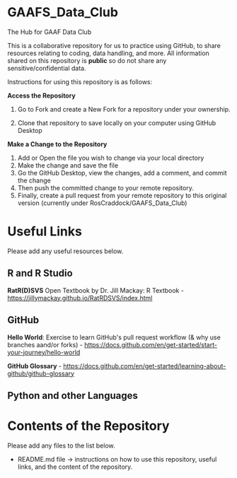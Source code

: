 # GAAFS_Data_Club
The Hub for GAAF Data Club

This is a collaborative repository for us to practice using GitHub, to share resources relating to coding, data handling, and more. 
All information shared on this repository is **public** so do not share any sensitive/confidential data.

Instructions for using this repository is as follows:

**Access the Repository**

1. Go to Fork and create a New Fork for a repository under your ownership.

2. Clone that repository to save locally on your computer using GitHub Desktop

**Make a Change to the Repository**
1. Add or Open the file you wish to change via your local directory
3. Make the change and save the file
4. Go the GitHub Desktop, view the changes, add a comment, and commit the change
5. Then push the committed change to your remote repository.
6. Finally, create a pull request from your remote repository to this original version (currently under RosCraddock/GAAFS_Data_Club)


# Useful Links

Please add any useful resources below.

## R and R Studio
**RatR(D)SVS** Open Textbook by Dr. Jill Mackay: R Textbook - https://jillymackay.github.io/RatRDSVS/index.html


## GitHub

**Hello World**: Exercise to learn GitHub's pull request workflow (& why use branches aand/or forks) - 
https://docs.github.com/en/get-started/start-your-journey/hello-world

**GitHub Glossary** - https://docs.github.com/en/get-started/learning-about-github/github-glossary

## Python and other Languages

# Contents of the Repository
Please add any files to the list below.

- README.md file -> instructions on how to use this repository, useful links, and the content of the repository.
